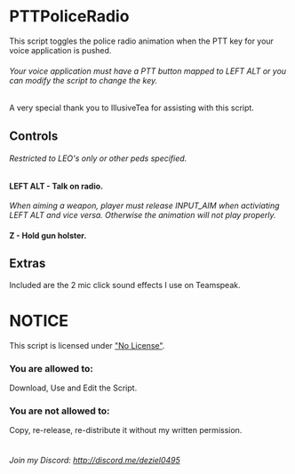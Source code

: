 # PTTPoliceRadio
This script toggles the police radio animation when the PTT key for your voice application is pushed.
###### _Your voice application must have a PTT button mapped to LEFT ALT or you can modify the script to change the key._
A very special thank you to IllusiveTea for assisting with this script.
## Controls
###### _Restricted to LEO's only or other peds specified._
#### **LEFT ALT - Talk on radio.**
*When aiming a weapon, player must release INPUT_AIM when activiating LEFT ALT and vice versa. Otherwise the animation will not play properly.*
#### **Z - Hold gun holster.**
## Extras
Included are the 2 mic click sound effects I use on Teamspeak.
# NOTICE
This script is licensed under ["No License"](https://choosealicense.com/no-license/).
### You are allowed to:
Download, Use and Edit the Script.
<br>
### You are not allowed to:
Copy, re-release, re-distribute it without my written permission.
<br><br>
###### Join my Discord: http://discord.me/deziel0495
